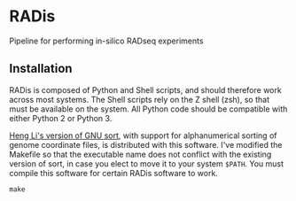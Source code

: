 # RADis
Pipeline for performing in-silico RADseq experiments

## Installation
RADis is composed of Python and Shell scripts, and should therefore work across most systems. The Shell scripts rely on the Z shell (zsh), so that must be available on the system. All Python code should be compatible with either Python 2 or Python 3.

[Heng Li's version of GNU sort](https://github.com/lh3/foreign/tree/master/sort), with support for alphanumerical sorting of genome coordinate files, is distributed with this software. I've modified the Makefile so that the executable name does not conflict with the existing version of sort, in case you elect to move it to your system `$PATH`. You must compile this software for certain RADis software to work.

```shell
make
```
